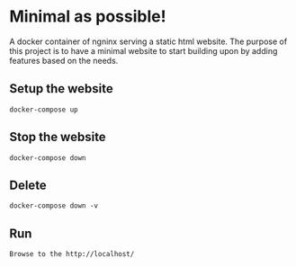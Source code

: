 # Minimal as possible!
A docker container of ngninx serving a static html website. The purpose of this project is to have a minimal website to start building upon by adding features based on the needs.

## Setup the website
	docker-compose up

## Stop the website 
	docker-compose down

## Delete
	docker-compose down -v

## Run
	Browse to the http://localhost/
